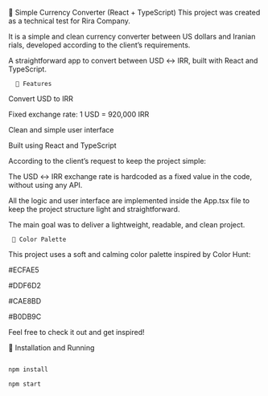 💱 Simple Currency Converter (React + TypeScript)
This project was created as a technical test for Rira Company.

It is a simple and clean currency converter between US dollars and Iranian rials, developed according to the client’s requirements.

A straightforward app to convert between USD ↔ IRR, built with React and TypeScript.

      🚀 Features
      
Convert USD to IRR 

Fixed exchange rate: 1 USD = 920,000 IRR

Clean and simple user interface

Built using React and TypeScript

According to the client’s request to keep the project simple:

The USD ↔ IRR exchange rate is hardcoded as a fixed value in the code, without using any API.

All the logic and user interface are implemented inside the App.tsx file to keep the project structure light and straightforward.

The main goal was to deliver a lightweight, readable, and clean project.


     🎨 Color Palette
     
This project uses a soft and calming color palette inspired by Color Hunt:

#ECFAE5

#DDF6D2

#CAE8BD

#B0DB9C

Feel free to check it out and get inspired!

📂 Installation and Running

```bash

npm install

npm start
